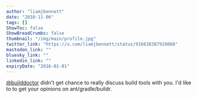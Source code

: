 ```yaml
---
author: "liamjbennett"
date: "2010-11-06"
tags: []
ShowToc: false
ShowBreadCrumbs: false
thumbnail: "/img/main/profile.jpg"
twitter_link: "https://x.com/liamjbennett/status/916638387929088"
mastodon_link: ""
bluesky_link: ""
linkedin_link: ""
expiryDate: "2016-01-01"
---
```


[@builddoctor](https://x.com/builddoctor) didn't get chance to really discuss build tools with you. I'd like to to get your opinions on ant/gradle/buildr.


